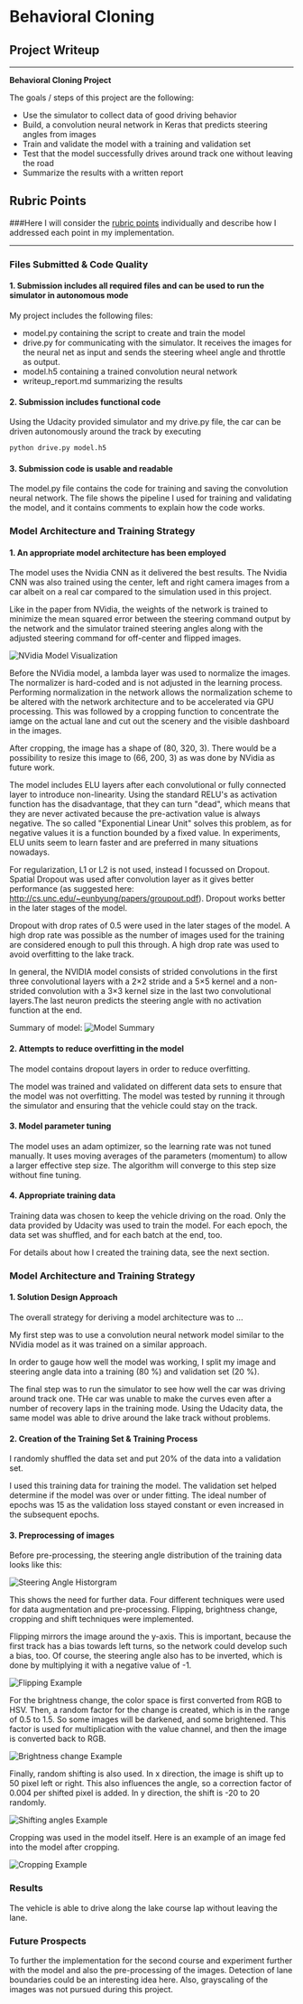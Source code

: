 # **Behavioral Cloning**

## Project Writeup

---

**Behavioral Cloning Project**

The goals / steps of this project are the following:
* Use the simulator to collect data of good driving behavior
* Build, a convolution neural network in Keras that predicts steering angles from images
* Train and validate the model with a training and validation set
* Test that the model successfully drives around track one without leaving the road
* Summarize the results with a written report


[//]: # (Image References)

[image1]: ./examples/nvidia_model.png "NVidia Model Visualization"
[image2]: ./examples/model_summary.png "Model Summary"
[image3]: ./examples/st_angle_hist.png "Steering Angle Histogram"
[image4]: ./examples/flip_example.png "Flipping images"
[image5]: ./examples/brightness_changed.png "Brightness change examples"
[image6]: ./examples/shift_example.png "Shift angles examples"
[image7]: ./examples/crop_example.jpg "Crop Example"

## Rubric Points
###Here I will consider the [rubric points](https://review.udacity.com/#!/rubrics/432/view) individually and describe how I addressed each point in my implementation.  

---
### Files Submitted & Code Quality

#### 1. Submission includes all required files and can be used to run the simulator in autonomous mode

My project includes the following files:
* model.py containing the script to create and train the model
* drive.py for communicating with the simulator. It receives the images for the neural net as input and sends the steering wheel angle and throttle as output.
* model.h5 containing a trained convolution neural network
* writeup_report.md summarizing the results

#### 2. Submission includes functional code
Using the Udacity provided simulator and my drive.py file, the car can be driven autonomously around the track by executing
```sh
python drive.py model.h5
```

#### 3. Submission code is usable and readable

The model.py file contains the code for training and saving the convolution neural network. The file shows the pipeline I used for training and validating the model, and it contains comments to explain how the code works.

### Model Architecture and Training Strategy

#### 1. An appropriate model architecture has been employed

The model uses the Nvidia CNN as it delivered the best results. The Nvidia CNN was also trained using the center, left and right camera images from a car albeit on a real car compared to the simulation used in this project.

Like in the paper from NVidia, the weights of the network is trained to minimize the mean squared error between the steering command output by the network and the simulator trained steering angles along with the adjusted steering command for off-center and flipped images.

![NVidia Model Visualization][image1]

Before the NVidia model, a lambda layer was used to normalize the images. The normalizer is hard-coded and is not adjusted in the learning process. Performing normalization in the network allows the normalization scheme to be altered with the network architecture and to be accelerated via GPU processing. This was followed by a cropping function to concentrate the iamge on the actual lane and cut out the scenery and the visible dashboard in the images.

After cropping, the image has a shape of (80, 320, 3). There would be a possibility to resize this image to (66, 200, 3) as was done by NVidia as future work.

The model includes ELU layers after each convolutional or fully connected layer to introduce non-linearity. Using the standard RELU's as activation function has the disadvantage, that they can turn "dead", which means that they are never activated because the pre-activation value is always negative. The so called "Exponential Linear Unit" solves this problem, as for negative values it is a function bounded by a fixed value. In experiments, ELU units seem to learn faster and are preferred in many situations nowadays.

For regularization, L1 or L2 is not used, instead I focussed on Dropout. Spatial Dropout was used after convolution layer as it gives better performance (as suggested here: http://cs.unc.edu/~eunbyung/papers/groupout.pdf). Dropout works better in the later stages of the model. 

Dropout with drop rates of 0.5 were used in the later stages of the model. A high drop rate was possible as the number of images used for the training are considered enough to pull this through. A high drop rate was used to avoid overfitting to the lake track.

In general, the NVIDIA model consists of strided convolutions in the first three convolutional layers with a 2×2 stride and a 5×5 kernel and a non-strided convolution
with a 3×3 kernel size in the last two convolutional layers.The last neuron predicts the steering angle with no activation function at the end.

Summary of model:
![Model Summary][image2]

#### 2. Attempts to reduce overfitting in the model

The model contains dropout layers in order to reduce overfitting.

The model was trained and validated on different data sets to ensure that the model was not overfitting. The model was tested by running it through the simulator and ensuring that the vehicle could stay on the track.

#### 3. Model parameter tuning

The model uses an adam optimizer, so the learning rate was not tuned manually. It uses moving averages of the parameters (momentum) to allow a larger effective step size. The algorithm will converge to this step size without fine tuning.

#### 4. Appropriate training data

Training data was chosen to keep the vehicle driving on the road. Only the data provided by Udacity was used to train the model. For each epoch, the data set was shuffled, and for each batch at the end, too.

For details about how I created the training data, see the next section.

### Model Architecture and Training Strategy

#### 1. Solution Design Approach

The overall strategy for deriving a model architecture was to ...

My first step was to use a convolution neural network model similar to the NVidia model as it was trained on a similar approach.

In order to gauge how well the model was working, I split my image and steering angle data into a training (80 %) and validation set (20 %). 

The final step was to run the simulator to see how well the car was driving around track one. THe car was unable to make the curves even after a number of recovery laps in the training mode. Using the Udacity data, the same model was able to drive around the lake track without problems.

#### 2. Creation of the Training Set & Training Process

I randomly shuffled the data set and put 20% of the data into a validation set.

I used this training data for training the model. The validation set helped determine if the model was over or under fitting. The ideal number of epochs was 15 as the validation loss stayed constant or even increased in the subsequent epochs.

#### 3. Preprocessing of images

Before pre-processing, the steering angle distribution of the training data looks like this:

![Steering Angle Historgram][image3]

This shows the need for further data. Four different techniques were used for data augmentation and pre-processing. Flipping, brightness change, cropping and shift techniques were implemented.

Flipping mirrors the image around the y-axis. This is important, because the first track has a bias towards left turns, so the network could develop such a bias, too. Of course, the steering angle also has to be inverted, which is done by multiplying it with a negative value of -1.

![Flipping Example][image4]

For the brightness change, the color space is first converted from RGB to HSV. Then, a random factor for the change is created, which is in the range of 0.5 to 1.5. So some images will be darkened, and some brightened. This factor is used for multiplication with the value channel, and then the image is converted back to RGB.

![Brightness change Example][image5]

Finally, random shifting is also used. In x direction, the image is shift up to 50 pixel left or right. This also influences the angle, so a correction factor of 0.004 per shifted pixel is added. In y direction, the shift is -20 to 20 randomly.

![Shifting angles Example][image6]

Cropping was used in the model itself. Here is an example of an image fed into the model after cropping.

![Cropping Example][image7]

### Results

The vehicle is able to drive along the lake course lap without leaving the lane.

### Future Prospects

To further the implementation for the second course and experiment further with the model and also the pre-processing of the images. Detection of lane boundaries could be an interesting idea here. Also, grayscaling of the images was not pursued during this project. 